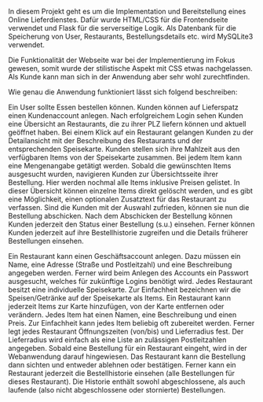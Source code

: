 In diesem Projekt geht es um die Implementation und Bereitstellung eines Online Lieferdienstes. Dafür wurde HTML/CSS für die Frontendseite verwendet und Flask für die serverseitige Logik. Als Datenbank für die Speicherung von User, Restaurants,
Bestellungsdetails etc. wird MySQLite3 verwendet.

Die Funktionalität der Webseite war bei der Implementierung im Fokus gewesen, somit wurde der stilistische Aspekt mit CSS etwas nachgelassen. Als Kunde kann man sich in der Anwendung aber sehr wohl zurechtfinden.

Wie genau die Anwendung funktioniert lässt sich folgend beschreiben:

Ein User sollte Essen bestellen können. Kunden können auf Lieferspatz einen Kundenaccount anlegen.
Nach erfolgreichem Login sehen Kunden eine Übersicht an Restaurants, die zu ihrer PLZ 
liefern können und aktuell geöffnet haben. Bei einem Klick auf ein Restaurant gelangen 
Kunden zu der Detailansicht mit der Beschreibung des Restaurants und der entsprechenden 
Speisekarte. Kunden stellen sich ihre Mahlzeit aus den verfügbaren Items von der Speisekarte 
zusammen. Bei jedem Item kann eine Mengenangabe getätigt werden. Sobald die 
gewünschten Items ausgesucht wurden, navigieren Kunden zur Übersichtsseite ihrer 
Bestellung. Hier werden nochmal alle Items inklusive Preisen gelistet. 
In dieser Übersicht können einzelne Items direkt gelöscht werden, 
und es gibt eine Möglichkeit, einen optionalen Zusatztext für das Restaurant zu verfassen. 
Sind die Kunden mit der Auswahl zufrieden, können sie nun die Bestellung abschicken. 
Nach dem Abschicken der Bestellung können Kunden jederzeit den Status einer Bestellung 
(s.u.) einsehen. Ferner können Kunden jederzeit auf ihre Bestellhistorie zugreifen und die 
Details früherer Bestellungen einsehen. 


Ein Restaurant kann einen Geschäftsaccount anlegen. Dazu müssen ein Name, eine Adresse (Straße und Postleitzahl) 
und eine Beschreibung angegeben werden. Ferner wird beim Anlegen des Accounts ein Passwort 
ausgesucht, welches für zukünftige Logins benötigt wird. Jedes Restaurant besitzt eine 
individuelle Speisekarte. Zur Einfachheit bezeichnen wir die Speisen/Getränke auf der Speisekarte 
als Items. Ein Restaurant kann jederzeit Items zur Karte hinzufügen, von der Karte entfernen oder verändern. 
Jedes Item hat einen Namen, eine Beschreibung und einen Preis. Zur Einfachheit kann 
jedes Item beliebig oft zubereitet werden. Ferner legt jedes Restaurant Öffnungszeiten (von/bis) und 
Lieferradius fest. Der Lieferradius wird einfach als eine Liste an zulässigen Postleitzahlen angegeben.
Sobald eine Bestellung für ein Restaurant eingeht, wird in der Webanwendung darauf 
hingewiesen. Das Restaurant kann die Bestellung dann sichten und entweder ablehnen 
oder bestätigen. Ferner kann ein Restaurant jederzeit die Bestellhistorie einsehen (alle 
Bestellungen für dieses Restaurant). Die Historie enthält sowohl abgeschlossene, als auch 
laufende (also nicht abgeschlossene oder stornierte) Bestellungen. 




